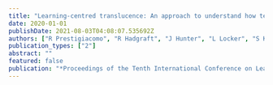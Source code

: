 ```yaml
---
title: "Learning-centred translucence: An approach to understand how teachers talk about classroom data"
date: 2020-01-01
publishDate: 2021-08-03T04:08:07.535692Z
authors: ["R Prestigiacomo", "R Hadgraft", "J Hunter", "L Locker", "S Knight", " ..."]
publication_types: ["2"]
abstract: ""
featured: false
publication: "*Proceedings of the Tenth International Conference on Learning Analytics …*"
---
```


